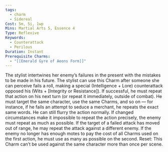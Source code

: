 ```yaml
---
tags:
  - charm
  - Sidereal
Cost: 5m, 5i, 1wp
Mins: Martial Arts 5, Essence 4
Type: Reflexive
Keywords:
  - Counterattack
  - Perilous
Duration: Instant
Prerequisite Charms:
  - "[[Emerald Gyre of Aeons Form]]"
---
```

The stylist intertwines her enemy’s failures in the present with the mistakes to be made in his future. The stylist can use this Charm after someone she can perceive fails a roll, making a special (Intelligence + Lore) counterattack opposed his (Wits + [Integrity or Resistance]). If successful, he must repeat that action on his next turn (or repeat it immediately, outside of combat). He must target the same character, use the same Charms, and so on — for instance, if he fails an attempt to seduce a merchant, he repeats the exact same words. He can still flurry the action normally. If changed circumstances make it impossible to repeat the action precisely, the enemy must repeat as much as possible. If the target of a failed attack has moved out of range, he may repeat the attack against a different enemy. If the enemy no longer has enough motes to pay the cost of all Charms used on the first action, he must use as many as possible on the second. Reset: This Charm can’t be used against the same character more than once per scene.